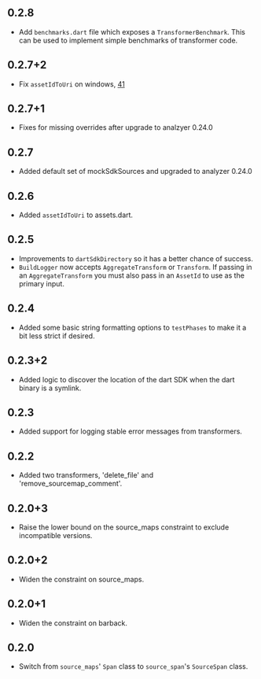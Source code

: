## 0.2.8

* Add `benchmarks.dart` file which exposes a `TransformerBenchmark`. This can be
used to implement simple benchmarks of transformer code.

## 0.2.7+2

* Fix `assetIdToUri` on windows,
[41](https://github.com/dart-lang/polymer-dart/issues/41)

## 0.2.7+1

* Fixes for missing overrides after upgrade to analzyer 0.24.0

## 0.2.7

* Added default set of mockSdkSources and upgraded to analyzer 0.24.0

## 0.2.6

* Added `assetIdToUri` to assets.dart.

## 0.2.5
* Improvements to `dartSdkDirectory` so it has a better chance of success.
* `BuildLogger` now accepts `AggregateTransform` or `Transform`. If passing in
an `AggregateTransform` you must also pass in an `AssetId` to use as the primary
input.

## 0.2.4

* Added some basic string formatting options to `testPhases` to make it a bit
  less strict if desired.

## 0.2.3+2

* Added logic to discover the location of the dart SDK when the dart binary is a
  symlink.

## 0.2.3

* Added support for logging stable error messages from transformers.

## 0.2.2

* Added two transformers, 'delete_file' and 'remove_sourcemap_comment'.

## 0.2.0+3

* Raise the lower bound on the source_maps constraint to exclude incompatible
  versions.

## 0.2.0+2

* Widen the constraint on source_maps.

## 0.2.0+1

* Widen the constraint on barback.

## 0.2.0

* Switch from `source_maps`' `Span` class to `source_span`'s `SourceSpan` class.
